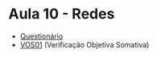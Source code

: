 # Aula 10 - Redes
- [Questionário](https://forms.gle/5vWPUEqqMCus7cKS7)
- [VOS01](https://docs.google.com/forms/d/e/1FAIpQLSeBUbuBbxRm7BK0aNwNyR3spcEl4ZGKPfa1cYM12EYN89xAbQ/viewform?usp=sf_link) (Verificação Objetiva Somativa)